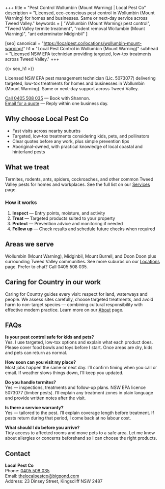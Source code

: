 +++
title = "Pest Control Wollumbin (Mount Warning) | Local Pest Co"
description = "Licensed, eco-conscious pest control in Wollumbin (Mount Warning) for homes and businesses. Same or next-day service across Tweed Valley."
keywords = [
  "Wollumbin (Mount Warning) pest control",
  "Tweed Valley termite treatment",
  "rodent removal Wollumbin (Mount Warning)",
  "ant exterminator Midginbil"
]

[seo]
canonical = "https://localpest.co/locations/wollumbin-mount-warning/"
h1 = "Local Pest Control in Wollumbin (Mount Warning)"
subhead = "Licensed NSW EPA technician providing targeted, low-tox treatments across Tweed Valley."
+++

{{< seo_h1 >}}

Licensed NSW EPA pest management technician (Lic. 5073077) delivering targeted, low-tox treatments for homes and businesses in Wollumbin (Mount Warning). Same or next-day support across Tweed Valley.

[Call 0405 508 035](tel:0405508035) — Book with Shannon.  
[Email for a quote](mailto:thelocalpestco@bigpond.com) — Reply within one business day.

## Why choose Local Pest Co
- Fast visits across nearby suburbs  
- Targeted, low-tox treatments considering kids, pets, and pollinators  
- Clear quotes before any work, plus simple prevention tips  
- Aboriginal-owned, with practical knowledge of local coastal and hinterland pests

## What we treat
Termites, rodents, ants, spiders, cockroaches, and other common Tweed Valley pests for homes and workplaces. See the full list on our [Services](/services/) page.

### How it works
1. **Inspect** — Entry points, moisture, and activity  
2. **Treat** — Targeted products suited to your property  
3. **Protect** — Prevention advice and monitoring if needed  
4. **Follow up** — Check results and schedule future checks when required

## Areas we serve
Wollumbin (Mount Warning), Midginbil, Mount Burrell, and Doon Doon plus surrounding Tweed Valley communities. See more suburbs on our [Locations](/locations/) page. Prefer to chat? Call 0405 508 035.

## Caring for Country in our work
Caring for Country guides every visit: respect for land, waterways and people. We assess sites carefully, choose targeted treatments, and avoid harm to non-target species — combining cultural responsibility with effective modern practice. Learn more on our [About](/about/) page.

## FAQs
**Is your pest control safe for kids and pets?**  
Yes. I use targeted, low-tox options and explain what each product does. Please cover food bowls and toys before I start. Once areas are dry, kids and pets can return as normal.

**How soon can you visit my place?**  
Most jobs happen the same or next day. I’ll confirm timing when you call or email. If weather slows things down, I’ll keep you updated.

**Do you handle termites?**  
Yes — inspections, treatments and follow-up plans. NSW EPA licence 5073077 (timber pests). I’ll explain any treatment zones in plain language and provide written notes after the visit.

**Is there a service warranty?**  
Yes — tailored to the pest. I’ll explain coverage length before treatment. If pests return during that period, I come back at no labour cost.

**What should I do before you arrive?**  
Tidy access to affected rooms and move pets to a safe area. Let me know about allergies or concerns beforehand so I can choose the right products.

## Contact
**Local Pest Co**  
Phone: [0405 508 035](tel:0405508035)  
Email: [thelocalpestco@bigpond.com](mailto:thelocalpestco@bigpond.com)  
Address: 23 Dinsey Street, Kingscliff NSW 2487


